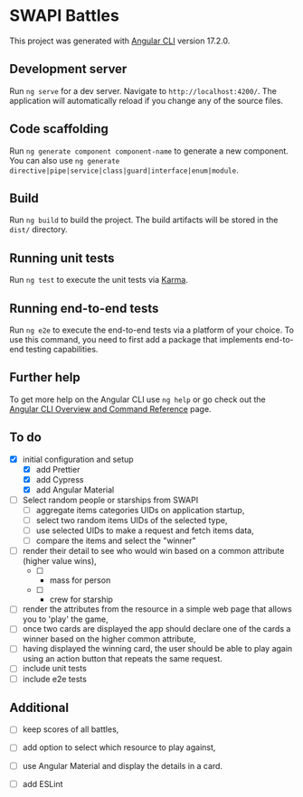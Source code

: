 # SWAPI Battles

This project was generated with [Angular CLI](https://github.com/angular/angular-cli) version 17.2.0.

## Development server

Run `ng serve` for a dev server. Navigate to `http://localhost:4200/`. The application will automatically reload if you change any of the source files.

## Code scaffolding

Run `ng generate component component-name` to generate a new component. You can also use `ng generate directive|pipe|service|class|guard|interface|enum|module`.

## Build

Run `ng build` to build the project. The build artifacts will be stored in the `dist/` directory.

## Running unit tests

Run `ng test` to execute the unit tests via [Karma](https://karma-runner.github.io).

## Running end-to-end tests

Run `ng e2e` to execute the end-to-end tests via a platform of your choice. To use this command, you need to first add a package that implements end-to-end testing capabilities.

## Further help

To get more help on the Angular CLI use `ng help` or go check out the [Angular CLI Overview and Command Reference](https://angular.io/cli) page.

## To do
- [x] initial configuration and setup
  - [x] add Prettier
  - [x] add Cypress
  - [x] add Angular Material
- [ ] Select random people or starships from SWAPI
  - [ ] aggregate items categories UIDs on application startup,
  - [ ] select two random items UIDs of the selected type,
  - [ ] use selected UIDs to make a request and fetch items data,
  - [ ] compare the items and select the "winner"
- [ ] render their detail to see who would win based on a common attribute (higher value wins),
  - [ ] - mass for person
  - [ ] - crew for starship
- [ ] render the attributes from the resource in a simple web page that allows
   you to 'play' the game,
- [ ] once two cards are displayed the app should declare one of the cards a winner based on
   the higher common attribute,
-[ ] having displayed the winning card, the user should be able to play again using an action
   button that repeats the same request.
- [ ] include unit tests
- [ ] include e2e tests

## Additional
- [ ] keep scores of all battles,
- [ ] add option to select which resource to play against,
- [ ] use Angular Material and display the details in a card.

- [ ] add ESLint
